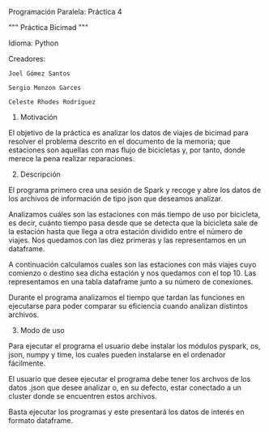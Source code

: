 Programación Paralela: Práctica 4

""" Práctica Bicimad """

Idioma: Python

Creadores:

    Joel Gómez Santos
    
    Sergio Monzon Garces
    
    Celeste Rhodes Rodríguez

1. Motivación

El objetivo de la práctica es analizar los datos de viajes de bicimad para resolver el problema descrito en el documento de la memoria; que estaciones son aquellas con mas flujo de bicicletas y, por tanto, donde merece la pena realizar reparaciones.

2. Descripción

El programa primero crea una sesión de Spark y recoge y abre los datos de los archivos de información de tipo json que deseamos analizar.

Analizamos cuáles son las estaciones con más tiempo de uso por bicicleta, es decir, cuánto tiempo pasa desde que se detecta que la bicicleta sale de la estación hasta que llega a otra estación dividido entre el número de viajes. Nos quedamos con las diez primeras y las representamos en un dataframe.

A continuación calculamos cuales son las estaciones con más viajes cuyo comienzo o destino sea dicha estación y nos quedamos con el top 10. Las representamos en una tabla dataframe junto a su número de conexiones.

Durante el programa analizamos el tiempo que tardan las funciones en ejecutarse para poder comparar su eficiencia cuando analizan distintos archivos.

3. Modo de uso

Para ejecutar el programa el usuario debe instalar los módulos pyspark, os, json, numpy y time, los cuales pueden instalarse en el ordenador fácilmente.

El usuario que desee ejecutar el programa debe tener los archvos de los datos .json que desee analizar o, en su defecto, estar conectado a un cluster donde se encuentren estos archivos.

Basta ejecutar los programas y este presentará los datos de interés en formato dataframe.
